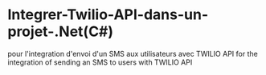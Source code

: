 # Integrer-Twilio-API-dans-un-projet-.Net(C#)
pour l'integration d'envoi d'un SMS aux utilisateurs avec TWILIO API
for the integration of sending an SMS to users with TWILIO API
